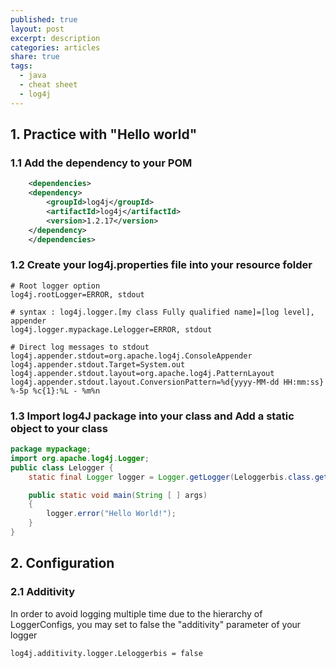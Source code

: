 ```yaml
---
published: true
layout: post
excerpt: description
categories: articles
share: true
tags:
  - java
  - cheat sheet
  - log4j
---
```

## 1. Practice with "Hello world"

### 1.1 Add the dependency to your POM
```xml
    <dependencies>
    <dependency>
        <groupId>log4j</groupId>
        <artifactId>log4j</artifactId>
        <version>1.2.17</version>
    </dependency>
    </dependencies>
```

### 1.2 Create your log4j.properties file into your resource folder
```shell
# Root logger option
log4j.rootLogger=ERROR, stdout

# syntax : log4j.logger.[my class Fully qualified name]=[log level], appender
log4j.logger.mypackage.Lelogger=ERROR, stdout 

# Direct log messages to stdout
log4j.appender.stdout=org.apache.log4j.ConsoleAppender
log4j.appender.stdout.Target=System.out
log4j.appender.stdout.layout=org.apache.log4j.PatternLayout
log4j.appender.stdout.layout.ConversionPattern=%d{yyyy-MM-dd HH:mm:ss} %-5p %c{1}:%L - %m%n
```

### 1.3 Import log4J package into your class and Add a static object to your class
```java
package mypackage;
import org.apache.log4j.Logger;
public class Lelogger {
    static final Logger logger = Logger.getLogger(Leloggerbis.class.getName());

    public static void main(String [ ] args)
    {
        logger.error("Hello World!");
    }
}
```


## 2. Configuration
### 2.1 Additivity
In order to avoid logging multiple time due to the hierarchy of LoggerConfigs, you may set to false the "additivity" parameter of your logger
```shell
log4j.additivity.logger.Leloggerbis = false
```


